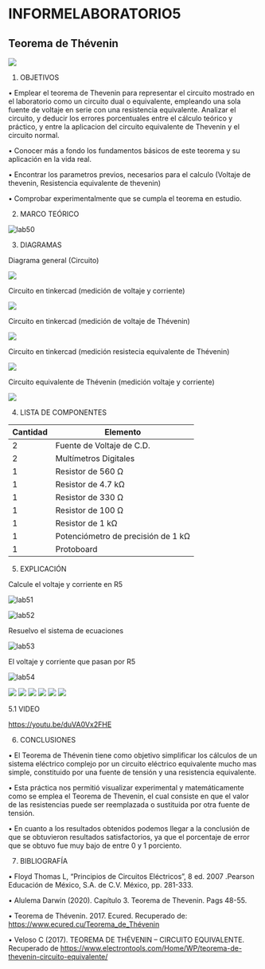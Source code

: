 # INFORMELABORATORIO5

## Teorema de Thévenin


<img src="Img/LOGO.png">

1. OBJETIVOS

• Emplear el teorema de Thevenin para representar el circuito mostrado en el laboratorio como un circuito dual o equivalente, empleando una sola fuente de voltaje en serie con una resistencia equivalente. Analizar el circuito, y deducir los errores porcentuales entre el cálculo teórico y práctico, y entre la aplicacion del circuito equivalente de Thevenin y el circuito normal.

• Conocer más a fondo los fundamentos básicos de este teorema y su aplicación en la vida real.

• Encontrar los parametros previos, necesarios para el calculo (Voltaje de thevenin, Resistencia equivalente de thevenin)

• Comprobar experimentalmente que se cumpla el teorema en estudio.

2. MARCO TEÓRICO



![lab50](https://user-images.githubusercontent.com/84453557/126733962-4f0b7fd3-46e9-4885-9aa3-e18ab444a1cb.png)


3. DIAGRAMAS

Diagrama general (Circuito)

<img src="Img/circuito1.jpg">

Circuito en tinkercad (medición de voltaje y corriente)

<img src="Img/circuito2.jpg">

Circuito en tinkercad (medición de voltaje de Thévenin)

<img src="Img/circuito3.jpg">

Circuito en tinkercad (medición resistecia equivalente de Thévenin)

<img src="Img/circuito4.jpg">

Circuito equivalente de Thévenin (medición voltaje y corriente)

<img src="Img/circuito5.jpg">


4. LISTA DE COMPONENTES


| Cantidad  | Elemento  | 
| --------- | --------- | 
| 2 | Fuente de Voltaje de C.D. |
| 2 | Multímetros Digitales |
| 1 | Resistor de 560 Ω |
| 1 | Resistor de 4.7 kΩ |
| 1 | Resistor de 330 Ω |
| 1 | Resistor de 100 Ω |
| 1 | Resistor de 1 kΩ |
| 1 | Potenciómetro de precisión de 1 kΩ |
| 1 | Protoboard |

5. EXPLICACIÓN

Calcule el voltaje y corriente en R5

![lab51](https://user-images.githubusercontent.com/84453557/126733929-ce556dfb-4c25-47cb-ad19-ccaa1c2bb723.png)


![lab52](https://user-images.githubusercontent.com/84453557/126733846-4d285b08-22b7-4b1d-a076-729a679adfe8.png)

Resuelvo el sistema de ecuaciones

![lab53](https://user-images.githubusercontent.com/84453557/126733851-06827d98-6fa1-4c56-b108-7368bd8232ae.png)

El voltaje y corriente que pasan por R5

![lab54](https://user-images.githubusercontent.com/84453557/126733858-79b090aa-ef49-4752-95f0-68fc88d2a0c0.png)



<img src="Img/info1.jpg">

<img src="Img/info2.jpg">

<img src="Img/info3.jpg">

<img src="Img/info4.jpg">

<img src="Img/tablas.jpg">

<img src="Img/errores.jpg">
 
 5.1 VIDEO
 
 https://youtu.be/duVA0Vx2FHE
 
 

6. CONCLUSIONES

• El Teorema de Thévenin tiene como objetivo simplificar los cálculos de un sistema eléctrico complejo por un circuito eléctrico equivalente mucho mas simple, constituido por una fuente de tensión y una resistencia equivalente.

• Esta práctica nos permitió visualizar experimental y matemáticamente como se emplea el Teorema de Thevenin, el cual consiste en que el valor de las resistencias puede ser reemplazada o sustituida por otra fuente de tensión.

• En cuanto a los resultados obtenidos podemos llegar a la conclusión de que se obtuvieron resultados satisfactorios, ya que el porcentaje de error que se obtuvo fue muy bajo de entre 0 y 1 porciento.

7. BIBLIOGRAFÍA

• Floyd Thomas L, “Principios de Circuitos Eléctricos”, 8 ed. 2007 .Pearson Educación de México, S.A. de C.V. México, pp. 281-333.

• Alulema Darwin (2020). Capítulo 3. Teorema de Thevenin. Pags 48-55.

• Teorema de Thévenin. 2017. Ecured. Recuperado de: https://www.ecured.cu/Teorema_de_Thévenin

• Veloso C (2017). TEOREMA DE THÉVENIN – CIRCUITO EQUIVALENTE. Recuperado de https://www.electrontools.com/Home/WP/teorema-de-thevenin-circuito-equivalente/
